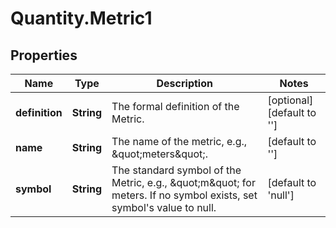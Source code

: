 # Quantity.Metric1

## Properties
Name | Type | Description | Notes
------------ | ------------- | ------------- | -------------
**definition** | **String** | The formal definition of the Metric. | [optional] [default to &#39;&#39;]
**name** | **String** | The name of the metric, e.g., \&quot;meters\&quot;. | [default to &#39;&#39;]
**symbol** | **String** | The standard symbol of the Metric, e.g., \&quot;m\&quot; for meters. If no symbol exists, set symbol&#39;s value to null. | [default to &#39;null&#39;]


